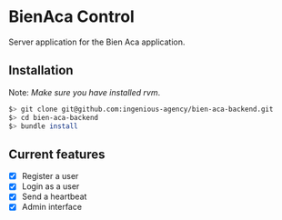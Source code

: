 # BienAca Control

Server application for the Bien Aca application.

## Installation

Note: _Make sure you have installed rvm_.

```bash
$> git clone git@github.com:ingenious-agency/bien-aca-backend.git
$> cd bien-aca-backend
$> bundle install
```

## Current features

- [x] Register a user
- [x] Login as a user
- [x] Send a heartbeat
- [x] Admin interface

